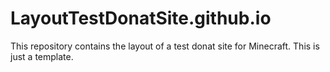 # LayoutTestDonatSite.github.io
This repository contains the layout of a test donat site for Minecraft. This is just a template.
